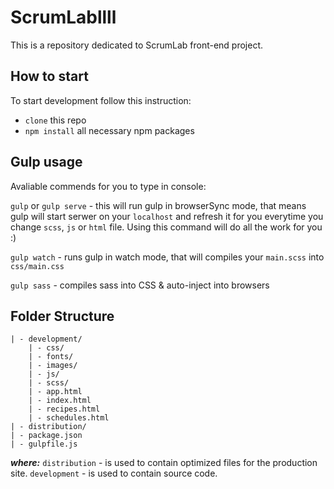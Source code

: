 # ScrumLabllll
This is a repository dedicated to ScrumLab front-end project.

## How to start
To start development follow this instruction:

* `clone` this repo
* `npm install` all necessary npm packages


## Gulp usage
Avaliable commends for you to type in console:

`gulp` or `gulp serve`  - this will run gulp in browserSync mode, that means gulp will start serwer on your `localhost` and refresh it for you everytime you change `scss`, `js` or `html` file. Using this command will do all the work for you :)

`gulp watch` - runs gulp in watch mode, that will compiles your `main.scss` into `css/main.css`

`gulp sass` - compiles sass into CSS & auto-inject into browsers


## Folder Structure
```
| - development/
	| - css/      
	| - fonts/
	| - images/  
	| - js/
	| - scss/
	| - app.html  
	| - index.html  
	| - recipes.html    
	| - schedules.html
| - distribution/
| - package.json
| - gulpfile.js
```

***where:***
`distribution` - is used to contain optimized files for the production site.
`development`  - is used to contain source code.
